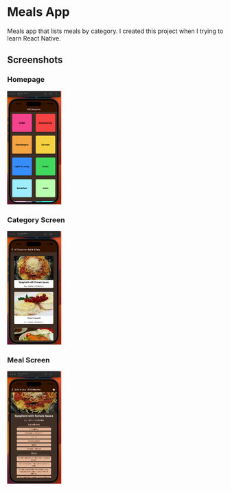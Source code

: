 # Meals App

Meals app that lists meals by category. I created this project when I trying to learn React Native.

## Screenshots

### Homepage

<img src="https://github.com/kerimkaraman/meals-app/blob/main/assets/appimages/homepage.png?raw=true" alt="Splash Screen" width="25%" height="25%">

### Category Screen

<img src="https://github.com/kerimkaraman/meals-app/blob/main/assets/appimages/categoryscreen.png?raw=true" alt="Splash Screen" width="25%" height="25%">

### Meal Screen

<img src="https://github.com/kerimkaraman/meals-app/blob/main/assets/appimages/mealscreen.png?raw=true" alt="Splash Screen" width="25%" height="25%">
